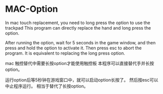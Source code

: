 # MAC-Option
In mac touch replacement, you need to long press the option to use the trackpad
This program can directly replace the hand and long press the option.

After running the option, wait for 5 seconds in the game window, and then press and hold the option to activate it.
Then press esc to abort the program.
It is equivalent to replacing the long press option.

mac 触控替代中需要长按option才能使用触控板
本程序可以直接替代手并长按option。

运行option后等5秒钟在游戏窗口中，就可以启动option长按了。
然后按esc可以中止程序运行。
相当于替代了长按option。
